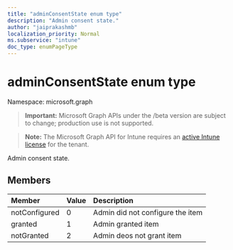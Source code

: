 ```yaml
---
title: "adminConsentState enum type"
description: "Admin consent state."
author: "jaiprakashmb"
localization_priority: Normal
ms.subservice: "intune"
doc_type: enumPageType
---
```


# adminConsentState enum type

Namespace: microsoft.graph
> **Important:** Microsoft Graph APIs under the /beta version are subject to change; production use is not supported.

> **Note:** The Microsoft Graph API for Intune requires an [active Intune license](https://go.microsoft.com/fwlink/?linkid=839381) for the tenant.


Admin consent state.

## Members
|Member|Value|Description|
|:---|:---|:---|
|notConfigured|0|Admin did not configure the item|
|granted|1|Admin granted item|
|notGranted|2|Admin deos not grant item|
